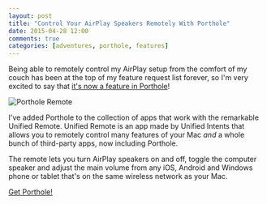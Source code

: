```yaml
---
layout: post
title: "Control Your AirPlay Speakers Remotely With Porthole" 
date: 2015-04-28 12:00
comments: true
categories: [adventures, porthole, features]
---
```


Being able to remotely control my AirPlay setup from the comfort of my couch has been at the top of my feature request list forever, so I'm very excited to say that [it's now a feature in Porthole](http://www.getporthole.com/remote)!

![Porthole Remote](/images/content/porthole-remote.jpg)

<!-- more -->

I've added Porthole to the collection of apps that work with the remarkable Unified Remote. Unified Remote is an app made by Unified Intents that allows you to remotely control many features of your Mac _and_ a whole bunch of third-party apps, now including Porthole.

The remote lets you turn AirPlay speakers on and off, toggle the computer speaker and adjust the main volume from any iOS, Android and Windows phone or tablet that's on the same wireless network as your Mac.

<div class="text-center">
<a href="http://www.getporthole.com" class="btn btn-large btn-success">Get Porthole!</a>
</div>
